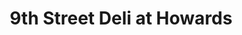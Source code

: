 ---
title: "9th Street Deli at Howards"
url: /saint-louis/9th-street-deli-at-howards/
shop: Feinkost
---